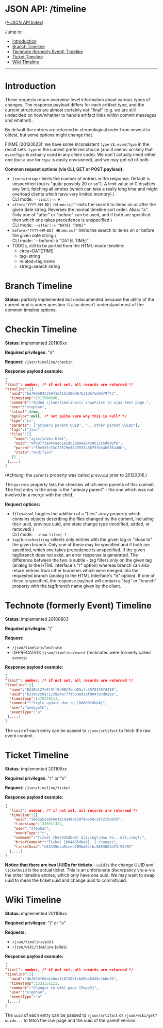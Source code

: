 # JSON API: /timeline
([&#x2b11;JSON API Index](index.md))

Jump to:

* [Introduction](#intro)
* [Branch Timeline](#branch)
* [Technote (formerly Event) Timeline](#technote)
* [Ticket Timeline](#ticket)
* [Wiki Timeline](#wiki)

---

<a id="intro"></a>
# Introduction

These requests return overview-level information about various types of
changes. The response payload differs for each artifact type, and the
current structures are almost certainly not "final" (e.g. we are still
undecided on how/whether to handle artifact links within commit messages
and whatnot).

By default the entries are returned in chronological order from newest
to oldest, but some options might change that.

FIXME (20120623): we have some inconsistent `type` vs. `eventType` in
the result sets. `type` is the current preferred choice (and it seems
unlikely that `eventType` is actually used in any client code). We
don't actually need either one (but a use for `type` is easily
envisioned), and we may get rid of both.

**Common request options (via CLI, GET or POST.payload):**

-   `limit=integer` limits the number of entries in the response. Default
    is unspecified (but is "quite possibly 20 or so"). A limit value of
    0 disables any limit, fetching all entries (which can take a really
    long time and might overload clients which have very limited
    memory).\  
    CLI mode: `--limit|-n #`
-   `after="YYYY-MM-DD[ HH:mm:ss]"` limits the search to items on or
    after the given date string. Reverses the normal timeline sort
    order. Alias: "a". Only one of "after" or "before" can be used, and
    if both are specified then which one takes precedence is
    unspecified.\  
    CLI mode: `--after|-a "DATE[ TIME]"`
-   `before="YYYY-MM-DD[ HH:mm:ss]"` limits the search to items on or
    before the given date string.\  
    CLI mode: `--before|-b "DATE[ TIME]"
-   TODOs, still to be ported from the HTML-mode timeline:
    -   circa=DATETIME
    -   tag=string
    -   related=tag name
    -   string=search string

<a id="branch"></a>
# Branch Timeline

**Status:** partially implemented but undocumented because the utility
of the current impl is under question. It also doesn't understand most
of the common timeline options.

<a id="checkin"></a>
# Checkin Timeline

**Status:** implemented 201109xx

**Required privileges:** "o"

**Request:** `/json/timeline/checkin`

**Response payload example:**

```json
{
"limit": number, /* if not set, all records are returned */
"timeline":[{
  "uuid":"be700e84336941ef1bcd08d676310b75b9070f43",
  "timestamp":1317094090,
  "comment":"Added /json/timeline/ci showFiles to ajax test page.",
  "user":"stephan",
  "isLeaf":true,
  "bgColor":null, /* not quite sure why this is null? */
  "type":"ci",
  "parents": ["primary parent UUID", "...other parent UUIDs"],
  "tags":["json"],
  "files":[{
    "name":"ajax/index.html",
    "uuid":"9f00773a94cea6191dc3289aa24c0811b6d0d8fe",
    "parent":"50e337c33c27529e08a7037a8679fb84b976ad0b",
    "state":"modified"
   }]
 },...]
}
```

(Achtung: the `parents` property was called `prevUuid` prior to 20120316.)

The `parents` property lists the checkins which were parents of this
commit. The first entry in the array is the "primary parent" - the one
which was not involved in a merge with the child.

**Request options:**

-   `files=bool` toggles the addition of a "files" array property which
    contains objects describing the files changed by the commit,
    including their uuid, previous uuid, and state change type
    (modified, added, or removed).\  
    CLI mode: `--show-files|-f`
-   `tag|branch=string` selects only entries with the given tag or "close
    to" the given branch. Only one of these may be specified and if both
    are specified, which one takes precedence is unspecified. If the
    given tag/branch does not exist, an error response is generated. The
    difference between the two is subtle - tag filters only on the given
    tag (analog to the HTML interface's "r" option) whereas branch can
    also return entries from other branches which were merged into the
    requested branch (analog to the HTML interface's "b" option). If one
    of these is specified, the response payload will contain a "tag"
    *or* "branch" property with the tag/branch name given by the client.

<a id="technote"></a>
# Technote (formerly Event) Timeline

**Status:** implemented 20180803

**Required privileges:** "j"

**Request:**

- `/json/timeline/technote`
- DEPRECATED: `/json/timeline/event` (technotes were formerly called `events`)

**Response payload example:**

```json
{
"limit": number, /* if not set, all records are returned */
"timeline":[{
  "name":"8d18bf27e9f9ff8b9017edd55afc35701407d418",
  "uuid":"b23962c88c123924a77fd663e91af094780d920a",
  "timestamp":1478376113,
  "comment":"Style update due to [8d880f0bb4]",
  "user":"andygoth",
  "eventType":"e"
 },...]
}
```

The `uuid` of each entry can be passed to `/json/artifact` to fetch the raw
event content.

<a id="ticket"></a>
# Ticket Timeline

**Status:** implemented 201109xx

**Required privileges:** "r" or "o"

**Request:** `/json/timeline/ticket`

**Response payload example:**

```json
{
  "limit": number, /* if not set, all records are returned */
  "timeline":[{
    "uuid":"5065a5da060e181da49a618f8ae5dc245215e95b",
    "timestamp":1316511322,
    "user":"stephan",
    "eventType":"t",
    "comment":"Ticket [b64435dba9] &lt;i&gt;How to...&lt;/i&gt;",
    "briefComment":"Ticket [b64435dba9]: 2 changes",
    "ticketUuid":"b64435dba9cceb709bd54fbc5883884d73f93491"
  },...]
}
```

**Notice that there are two UUIDs for tickets** - `uuid` is the change
UUID and `ticketUuid` is the actual ticket. This is an unfortunate
discrepancy vis-a-vis the other timeline entries, which only have one
uuid. We may want to swap uuid to mean the ticket uuid and change uuid
to commitUuid.

<a id="wiki"></a>
# Wiki Timeline

**Status:** implemented 201109xx

**Required privileges:** "j" or "o"

**Requests:**

-   `/json/timeline/wiki`
-   `/json/wiki/timeline` (alias)

**Response payload example:**

```json
{
"limit": number, /* if not set, all records are returned */
"timeline":[{
  "uuid":"4b2026f06eb48eaf187209fcb05ba5438c3b0ef0",
  "timestamp":1331351121,
  "comment":"Changes to wiki page [Page3]",
  "user":"stephan",
  "eventType":"w"
 },...]
}
```

The `uuid` of each entry can be passed to `/json/artifact` or
`/json/wiki/get?uuid=...` to fetch the raw page and the uuid of the
parent version.

